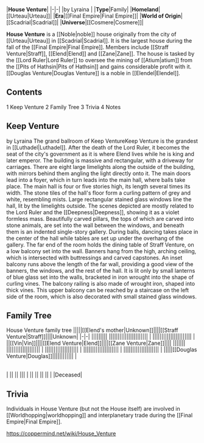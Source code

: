 |**House Venture**|
|-|-|
|by  Lyraina |
|**Type**|Family|
|**Homeland**|[[Urteau\|Urteau]]|
|**Era**|[[Final Empire\|Final Empire]]|
|**World of Origin**|[[Scadrial\|Scadrial]]|
|**Universe**|[[Cosmere\|Cosmere]]|

**House Venture** is a [[Noble\|noble]] house originally from the city of [[Urteau\|Urteau]] in [[Scadrial\|Scadrial]].
It is the largest house during the fall of the [[Final Empire\|Final Empire]].
Members include [[Straff Venture\|Straff]], [[Elend\|Elend]] and [[Zane\|Zane]]. The house is tasked by the [[Lord Ruler\|Lord Ruler]] to oversee the mining of [[Atium\|atium]] from the [[Pits of Hathsin\|Pits of Hathsin]] and gains considerable profit with it.
[[Douglas Venture\|Douglas Venture]] is a noble in [[Elendel\|Elendel]].

## Contents

1 Keep Venture
2 Family Tree
3 Trivia
4 Notes


## Keep Venture
 by  Lyraina  The grand ballroom of Keep VentureKeep Venture is the grandest in [[Luthadel\|Luthadel]]. After the death of the Lord Ruler, it becomes the seat of the city's government as it is where Elend lives while he is king and later emperor.
The building is massive and rectangular, with a driveway for carriages. There are eight large limelights along the outside of the building, with mirrors behind them angling the light directly onto it. The main doors lead into a foyer, which in turn leads into the main hall, where balls take place.
The main hall is four or five stories high, its length several times its width. The stone tiles of the hall's floor form a curling pattern of grey and white, resembling mists. Large rectangular stained glass windows line the hall, lit by the limelights outside. The scenes depicted are mostly related to the Lord Ruler and the [[Deepness\|Deepness]], showing it as a violet formless mass. Beautifully carved pillars, the tops of which are carved into stone animals, are set into the wall between the windows, and beneath them is an indented single-story gallery. During balls, dancing takes place in the center of the hall while tables are set up under the overhang of the gallery. The far end of the room holds the dining table of Straff Venture, on a low balcony set into the wall. Banners hang from the high, arching ceiling, which is intersected with buttressings and carved capstones. An inset balcony runs above the length of the far wall, providing a good view of the banners, the windows, and the rest of the hall. It is lit only by small lanterns of blue glass set into the walls, bracketed in iron wrought into the shape of curling vines. The balcony railing is also made of wrought iron, shaped into thick vines. This upper balcony can be reached by a staircase on the left side of the room, which is also decorated with small stained glass windows.

## Family Tree
House Venture family tree
|||||[[Elend's mother\|Unknown]]||||[[Straff Venture\|Straff]]||||Unknown|
|-|-|
|||||||||
||||||||||||||||||||||
|
||||||||||||||||||||||
|
||[[Vin\|Vin]]||||[[Elend Venture\|Elend]]||||[[Zane Venture\|Zane]]||||
|||||||
|||||||||||||||||||
|
|||||||||||||||||||
|
||||||||||||||||||||
|
||||||||||||||||||||
|
|||||[[Douglas Venture\|Douglas]]||||||||||||
|

|||
|-|-|
|
||
||
|||
|
||
||
||
||
| |Deceased|


## Trivia
Individuals in House Venture (but not the House itself) are involved in [[Worldhopping\|worldhopping]] and interplanetary trade during the [[Final Empire\|Final Empire]].


https://coppermind.net/wiki/House_Venture